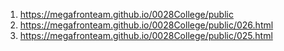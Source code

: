 <!-- -->

1. <https://megafronteam.github.io/0028College/public>
1. <https://megafronteam.github.io/0028College/public/026.html>
1. <https://megafronteam.github.io/0028College/public/025.html>